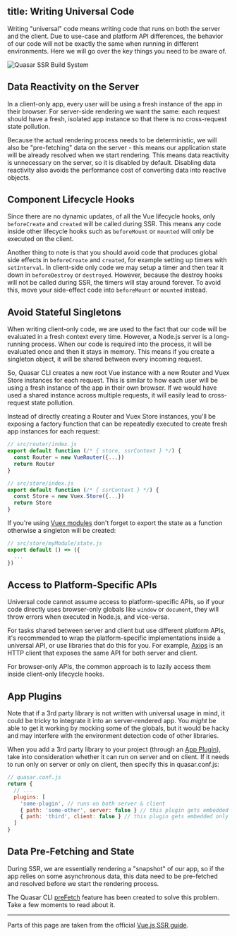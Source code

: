 title: Writing Universal Code
---

Writing "universal" code means writing code that runs on both the server and the client. Due to use-case and platform API differences, the behavior of our code will not be exactly the same when running in different environments. Here we will go over the key things you need to be aware of.

![Quasar SSR Build System](/images/ssr-build.png "Quasar SSR Build System")

## Data Reactivity on the Server
In a client-only app, every user will be using a fresh instance of the app in their browser. For server-side rendering we want the same: each request should have a fresh, isolated app instance so that there is no cross-request state pollution.

Because the actual rendering process needs to be deterministic, we will also be "pre-fetching" data on the server - this means our application state will be already resolved when we start rendering. This means data reactivity is unnecessary on the server, so it is disabled by default. Disabling data reactivity also avoids the performance cost of converting data into reactive objects.

## Component Lifecycle Hooks
Since there are no dynamic updates, of all the Vue lifecycle hooks, only `beforeCreate` and `created` will be called during SSR. This means any code inside other lifecycle hooks such as `beforeMount` or `mounted` will only be executed on the client.

Another thing to note is that you should avoid code that produces global side effects in `beforeCreate` and `created`, for example setting up timers with `setInterval`. In client-side only code we may setup a timer and then tear it down in `beforeDestroy` or `destroyed`. However, because the destroy hooks will not be called during SSR, the timers will stay around forever. To avoid this, move your side-effect code into `beforeMount` or `mounted` instead.

## Avoid Stateful Singletons
When writing client-only code, we are used to the fact that our code will be evaluated in a fresh context every time. However, a Node.js server is a long-running process. When our code is required into the process, it will be evaluated once and then it stays in memory. This means if you create a singleton object, it will be shared between every incoming request.

So, Quasar CLI creates a new root Vue instance with a new Router and Vuex Store instances for each request. This is similar to how each user will be using a fresh instance of the app in their own browser. If we would have used a shared instance across multiple requests, it will easily lead to cross-request state pollution.

Instead of directly creating a Router and Vuex Store instances, you'll be exposing a factory function that can be repeatedly executed to create fresh app instances for each request:

```js
// src/router/index.js
export default function (/* { store, ssrContext } */) {
  const Router = new VueRouter({...})
  return Router
}
```

```js
// src/store/index.js
export default function (/* { ssrContext } */) {
  const Store = new Vuex.Store({...})
  return Store
}
```

If you're using [Vuex modules](https://vuex.vuejs.org/guide/modules.html) don't forget to export the state as a function otherwise a singleton will be created:
```js
// src/store/myModule/state.js
export default () => ({
  ...
})

```

## Access to Platform-Specific APIs
Universal code cannot assume access to platform-specific APIs, so if your code directly uses browser-only globals like `window` or `document`, they will throw errors when executed in Node.js, and vice-versa.

For tasks shared between server and client but use different platform APIs, it's recommended to wrap the platform-specific implementations inside a universal API, or use libraries that do this for you. For example, [Axios](https://github.com/axios/axios) is an HTTP client that exposes the same API for both server and client.

For browser-only APIs, the common approach is to lazily access them inside client-only lifecycle hooks.

## App Plugins
Note that if a 3rd party library is not written with universal usage in mind, it could be tricky to integrate it into an server-rendered app. You *might* be able to get it working by mocking some of the globals, but it would be hacky and may interfere with the environment detection code of other libraries.

When you add a 3rd party library to your project (through an [App Plugin](/guide/app-plugins.html)), take into consideration whether it can run on server and on client. If it needs to run only on server or only on client, then specify this in quasar.conf.js:

```js
// quasar.conf.js
return {
  // ...
  plugins: [
    'some-plugin', // runs on both server & client
    { path: 'some-other', server: false } // this plugin gets embedded only on client-side
    { path: 'third', client: false } // this plugin gets embedded only on server-side
  ]
}
```

## Data Pre-Fetching and State
During SSR, we are essentially rendering a "snapshot" of our app, so if the app relies on some asynchronous data, this data need to be pre-fetched and resolved before we start the rendering process.

The Quasar CLI [preFetch](/guide/app-prefetch-feature.html) feature has been created to solve this problem. Take a few moments to read about it.

---

Parts of this page are taken from the official [Vue.js SSR guide](https://ssr.vuejs.org/guide/universal.html#data-reactivity-on-the-server).
